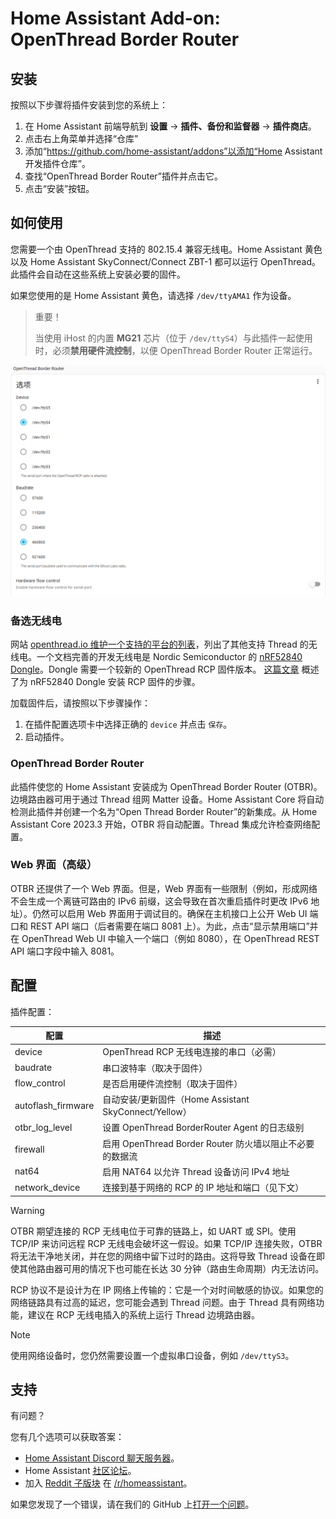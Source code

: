 # Home Assistant Add-on: OpenThread Border Router

## 安装

按照以下步骤将插件安装到您的系统上：

1. 在 Home Assistant 前端导航到 **设置** -> **插件、备份和监督器** -> **插件商店**。
2. 点击右上角菜单并选择“仓库”
3. 添加“https://github.com/home-assistant/addons”以添加“Home Assistant 开发插件仓库”。
4. 查找“OpenThread Border Router”插件并点击它。
5. 点击“安装”按钮。

## 如何使用

您需要一个由 OpenThread 支持的 802.15.4 兼容无线电。Home Assistant 黄色以及 Home Assistant SkyConnect/Connect ZBT-1 都可以运行 OpenThread。此插件会自动在这些系统上安装必要的固件。

如果您使用的是 Home Assistant 黄色，请选择 `/dev/ttyAMA1` 作为设备。

> 重要！
>
> 当使用 iHost 的内置 **MG21** 芯片（位于 `/dev/ttyS4`）与此插件一起使用时，必须**禁用硬件流控制**，以便 OpenThread Border Router 正常运行。

![](https://raw.githubusercontent.com/iHost-Open-Source-Project/hassio-ihost-addon/master/hassio-ihost-openthread-border-router/images/otbr_configuration.png)

### 备选无线电

网站 [openthread.io 维护一个支持的平台的列表][openthread-platforms]，列出了其他支持 Thread 的无线电。一个文档完善的开发无线电是 Nordic Semiconductor 的 [nRF52840 Dongle][nordic-nrf52840-dongle]。Dongle 需要一个较新的 OpenThread RCP 固件版本。
[这篇文章][nordic-nrf52840-dongle-install] 概述了为 nRF52840 Dongle 安装 RCP 固件的步骤。

加载固件后，请按照以下步骤操作：

1. 在插件配置选项卡中选择正确的 `device` 并点击 `保存`。
2. 启动插件。

### OpenThread Border Router

此插件使您的 Home Assistant 安装成为 OpenThread Border Router (OTBR)。边境路由器可用于通过 Thread 组网 Matter 设备。Home Assistant Core 将自动检测此插件并创建一个名为“Open Thread Border Router”的新集成。从 Home Assistant Core 2023.3 开始，OTBR 将自动配置。Thread 集成允许检查网络配置。

### Web 界面（高级）

OTBR 还提供了一个 Web 界面。但是，Web 界面有一些限制（例如，形成网络不会生成一个离链可路由的 IPv6 前缀，这会导致在首次重启插件时更改 IPv6 地址）。仍然可以启用 Web 界面用于调试目的。确保在主机接口上公开 Web UI 端口和 REST API 端口（后者需要在端口 8081 上）。为此，点击“显示禁用端口”并在 OpenThread Web UI 中输入一个端口（例如 8080），在 OpenThread REST API 端口字段中输入 8081。

## 配置

插件配置：

| 配置       | 描述                                                    |
|------------|----------------------------------------------------------|
| device     | OpenThread RCP 无线电连接的串口（必需）                   |
| baudrate   | 串口波特率（取决于固件）                               |
| flow_control | 是否启用硬件流控制（取决于固件）                       |
| autoflash_firmware | 自动安装/更新固件（Home Assistant SkyConnect/Yellow）     |
| otbr_log_level | 设置 OpenThread BorderRouter Agent 的日志级别          |
| firewall   | 启用 OpenThread Border Router 防火墙以阻止不必要的数据流 |
| nat64      | 启用 NAT64 以允许 Thread 设备访问 IPv4 地址              |
| network_device | 连接到基于网络的 RCP 的 IP 地址和端口（见下文）       |

> [!WARNING]
> OTBR 期望连接的 RCP 无线电位于可靠的链路上，如 UART 或 SPI。使用 TCP/IP 来访问远程 RCP 无线电会破坏这一假设。如果 TCP/IP 连接失败，OTBR 将无法干净地关闭，并在您的网络中留下过时的路由。这将导致 Thread 设备在即使其他路由器可用的情况下也可能在长达 30 分钟（路由生命周期）内无法访问。
>
> RCP 协议不是设计为在 IP 网络上传输的：它是一个对时间敏感的协议。如果您的网络链路具有过高的延迟，您可能会遇到 Thread 问题。由于 Thread 具有网络功能，建议在 RCP 无线电插入的系统上运行 Thread 边境路由器。

> [!NOTE]
> 使用网络设备时，您仍然需要设置一个虚拟串口设备，例如 `/dev/ttyS3`。

## 支持

有问题？

您有几个选项可以获取答案：

- [Home Assistant Discord 聊天服务器][discord]。
- Home Assistant [社区论坛][forum]。
- 加入 [Reddit 子版块][reddit] 在 [/r/homeassistant][reddit]。

如果您发现了一个错误，请在我们的 GitHub 上[打开一个问题][issue]。

[discord]: https://discord.gg/c5DvZ4e
[forum]: https://community.home-assistant.io
[reddit]: https://reddit.com/r/homeassistant
[issue]: https://github.com/home-assistant/addons/issues
[openthread-platforms]: https://openthread.io/platforms
[nordic-nrf52840-dongle]: https://www.nordicsemi.com/Products/Development-hardware/nrf52840-dongle
[nordic-nrf52840-dongle-install]: https://docs.nordicsemi.com/bundle/ncs-latest/page/nrf/protocols/thread/tools.html#configuring_a_radio_co-processor